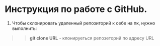 # Инструкция по работе с GitHub.

1. Чтобы склонировать удаленный репозиторий к себе на пк, нужно выполнить:
>> **git clone URL** - клонируеться репозеторий по адресу URL

